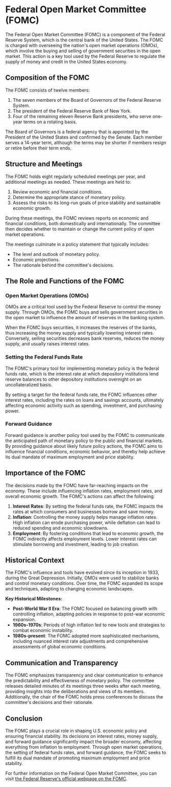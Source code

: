# Federal Open Market Committee (FOMC)

The Federal Open Market Committee (FOMC) is a component of the Federal Reserve System, which is the central bank of the United States. The FOMC is charged with overseeing the nation's open market operations (OMOs), which involve the buying and selling of government securities in the open market. This action is a key tool used by the Federal Reserve to regulate the supply of money and credit in the United States economy.

## Composition of the FOMC

The FOMC consists of twelve members:

1. The seven members of the Board of Governors of the Federal Reserve System.
2. The president of the Federal Reserve Bank of New York.
3. Four of the remaining eleven Reserve Bank presidents, who serve one-year terms on a rotating basis.

The Board of Governors is a federal agency that is appointed by the President of the United States and confirmed by the Senate. Each member serves a 14-year term, although the terms may be shorter if members resign or retire before their term ends.

## Structure and Meetings

The FOMC holds eight regularly scheduled meetings per year, and additional meetings as needed. These meetings are held to:

1. Review economic and financial conditions.
2. Determine the appropriate stance of monetary policy.
3. Assess the risks to its long-run goals of price stability and sustainable economic growth.

During these meetings, the FOMC reviews reports on economic and financial conditions, both domestically and internationally. The committee then decides whether to maintain or change the current policy of open market operations.

The meetings culminate in a policy statement that typically includes:

- The level and outlook of monetary policy.
- Economic projections.
- The rationale behind the committee's decisions.

## The Role and Functions of the FOMC

### Open Market Operations (OMOs)

OMOs are a critical tool used by the Federal Reserve to control the money supply. Through OMOs, the FOMC buys and sells government securities in the open market to influence the amount of reserves in the banking system. 

When the FOMC buys securities, it increases the reserves of the banks, thus increasing the money supply and typically lowering interest rates. Conversely, selling securities decreases bank reserves, reduces the money supply, and usually raises interest rates.

### Setting the Federal Funds Rate

The FOMC's primary tool for implementing monetary policy is the federal funds rate, which is the interest rate at which depository institutions lend reserve balances to other depository institutions overnight on an uncollateralized basis.

By setting a target for the federal funds rate, the FOMC influences other interest rates, including the rates on loans and savings accounts, ultimately affecting economic activity such as spending, investment, and purchasing power.

### Forward Guidance

Forward guidance is another policy tool used by the FOMC to communicate the anticipated path of monetary policy to the public and financial markets. By providing guidance about likely future policy actions, the FOMC aims to influence financial conditions, economic behavior, and thereby help achieve its dual mandate of maximum employment and price stability.

## Importance of the FOMC

The decisions made by the FOMC have far-reaching impacts on the economy. These include influencing inflation rates, employment rates, and overall economic growth. The FOMC's actions can affect the following:

1. **Interest Rates**: By setting the federal funds rate, the FOMC impacts the rates at which consumers and businesses borrow and save money.
2. **Inflation**: Controlling the money supply helps manage inflation rates. High inflation can erode purchasing power, while deflation can lead to reduced spending and economic slowdowns.
3. **Employment**: By fostering conditions that lead to economic growth, the FOMC indirectly affects employment levels. Lower interest rates can stimulate borrowing and investment, leading to job creation.

## Historical Context

The FOMC's influence and tools have evolved since its inception in 1933, during the Great Depression. Initially, OMOs were used to stabilize banks and control monetary conditions. Over time, the FOMC expanded its scope and techniques, adapting to changing economic landscapes.

**Key Historical Milestones:**

- **Post-World War II Era**: The FOMC focused on balancing growth with controlling inflation, adapting policies in response to post-war economic expansion.
- **1960s-1970s**: Periods of high inflation led to new tools and strategies to combat economic instability.
- **1980s-present**: The FOMC adopted more sophisticated mechanisms, including nuanced interest rate adjustments and comprehensive assessments of global economic conditions.

## Communication and Transparency

The FOMC emphasizes transparency and clear communication to enhance the predictability and effectiveness of monetary policy. The committee releases detailed minutes of its meetings three weeks after each meeting, providing insights into the deliberations and views of its members. Additionally, the chair of the FOMC holds press conferences to discuss the committee's decisions and their rationale.

## Conclusion

The FOMC plays a crucial role in shaping U.S. economic policy and ensuring financial stability. Its decisions on interest rates, money supply, and forward guidance significantly impact the broader economy, affecting everything from inflation to employment. Through open market operations, the setting of federal funds rates, and forward guidance, the FOMC seeks to fulfill its dual mandate of promoting maximum employment and price stability.

For further information on the Federal Open Market Committee, you can visit [the Federal Reserve's official webpage on the FOMC](https://www.federalreserve.gov/monetarypolicy/fomc.htm).